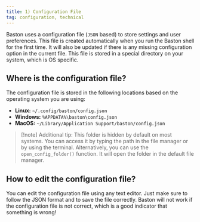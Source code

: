 ```yaml
---
title: 1) Configuration File
tag: configuration, technical
---
```


Baston uses a configuration file (`JSON` based) to store settings and user preferences. This file is created automatically when you run the Baston shell for the first time. It will also be updated if there is any missing configuration option in the current file. This file is stored in a special directory on your system, which is OS specific.

## Where is the configuration file?

The configuration file is stored in the following locations based on the operating system you are using:

- **Linux:** `~/.config/baston/config.json` 
- **Windows:** `%APPDATA%\baston\config.json`
- **MacOS:** `~/Library/Application Support/baston/config.json`

> [!note] Additional tip:
> This folder is hidden by default on most systems. You can access it by typing the path in the file manager or by using the terminal. Alternatively, you can use the `open_config_folder()` function. It will open the folder in the default file manager.

## How to edit the configuration file?

You can edit the configuration file using any text editor. Just make sure to follow the JSON format and to save the file correctly. Baston will not work if the configuration file is not correct, which is a good indicator that something is wrong!